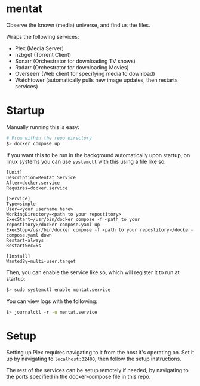 # mentat

Observe the known (media) universe, and find us the files.

Wraps the following services:

- Plex (Media Server)
- nzbget (Torrent Client)
- Sonarr (Orchestrator for downloading TV shows)
- Radarr (Orchestrator for downloading Movies)
- Overseerr (Web client for specifying media to download)
- Watchtower (automatically pulls new image updates, then restarts services)

# Startup

Manually running this is easy:

```bash
# From within the repo directory
$> docker compose up
```

If you want this to be run in the background automatically upon startup, on linux systems you can use `systemctl` with this using a file like so:

```
[Unit]
Description=Mentat Service
After=docker.service
Requires=docker.service

[Service]
Type=simple
User=<your username here>
WorkingDirectory=<path to your repostitory>
ExecStart=/usr/bin/docker compose -f <path to your repostitory>/docker-compose.yaml up
ExecStop=/usr/bin/docker compose -f <path to your repostitory>/docker-compose.yaml down
Restart=always
RestartSec=5s

[Install]
WantedBy=multi-user.target
```

Then, you can enable the service like so, which will register it to run at startup:

```bash
$> sudo systemctl enable mentat.service
```

You can view logs with the following:

```bash
$> journalctl -r -u mentat.service
```

# Setup

Setting up Plex requires navigating to it from the host it's operating on. Set it up by navigating to `localhost:32400`, then follow the setup instructions.

The rest of the services can be setup remotely if needed, by navigating to the ports specified in the docker-compose file in this repo.
